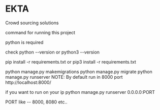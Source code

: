 # EKTA
Crowd sourcing solutions


command for running this project

python is required

check python --version or python3 --version

pip install -r requirements.txt or pip3 install -r requirements.txt

python manage.py makemigrations
python manage.py migrate
python manage.py runserver
NOTE: By default run in 8000 port
http://localhost:8000/

if you want to run on your ip
python manage.py runserver 0.0.0.0:PORT

PORT like -- 8000, 8080 etc..